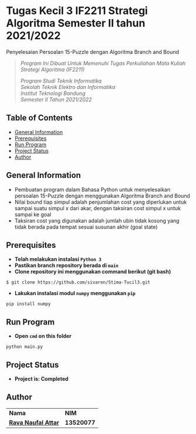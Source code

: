 # Tugas Kecil 3 IF2211 Strategi Algoritma Semester II tahun 2021/2022
Penyelesaian Persoalan 15-Puzzle dengan Algoritma Branch and Bound

> _Program Ini Dibuat Untuk Memenuhi Tugas Perkuliahan Mata Kuliah Strategi Algoritma (IF2211)_ <br/>
>
> _Program Studi Teknik Informatika <br/>
> Sekolah Teknik Elektro dan Informatika <br/>
> Institut Teknologi Bandung <br/>
> Semester II Tahun 2021/2022 <br/>_

## Table of Contents
* [General Information](#general-information)
* [Prerequisites](#prerequisites)
* [Run Program](#run-program)
* [Project Status](#project-status)
* [Author](#author)

## General Information
* Pembuatan program dalam Bahasa Python untuk menyelesaikan persoalan 15-Puzzle dengan menggunakan Algoritma Branch and Bound
* Nilai bound tiap 
simpul adalah penjumlahan cost yang diperlukan untuk sampai suatu simpul x dari akar, 
dengan taksiran cost simpul x untuk sampai ke goal
* Taksiran cost yang digunakan adalah 
jumlah ubin tidak kosong yang tidak berada pada tempat sesuai susunan akhir (goal state)

## Prerequisites
* **Telah melakukan instalasi `Python 3`** </br>
* **Pastikan branch repository berada di `main`** </br>
* **Clone repository ini menggunakan command berikut (git bash)**
```
$ git clone https://github.com/sivaren/Stima-Tucil3.git
```

* **Lakukan instalasi modul `numpy` menggunakan `pip`**
```
pip install numpy
```

## Run Program
* **Open `cmd` on this folder**
```
python main.py
```
## Project Status
* **Project is: Completed**

## Author
<table>
    <tr>
      <td><b>Nama</b></td>
      <td><b>NIM</b></td>
    </tr>
    <tr>
      <td><a href="https://github.com/sivaren"><b>Rava Naufal Attar</b></a></td>
      <td><b>13520077</b></td>
    </tr>
</table>

